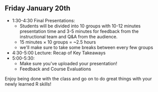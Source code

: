 ## Friday January 20th

  * 1:30-4:30 Final Presentations:
    * Students will be divided into 10 groups with 10-12 minutes presentation time
    and 3-5 minutes for feedback from the instructional team and Q&A from the
    audience.
    * 15 minutes × 10 groups = ~2.5 hours
    * we'll make sure to take some breaks between every few groups
  * 4:30-5:00 Lecture: Recap of Key Takeaways 
  * 5:00-5:30: 
    * Make sure you've uploaded your presentation! 
    * Feedback and Course Evaluations

Enjoy being done with the class and go on to do great things with your newly
learned R skills!